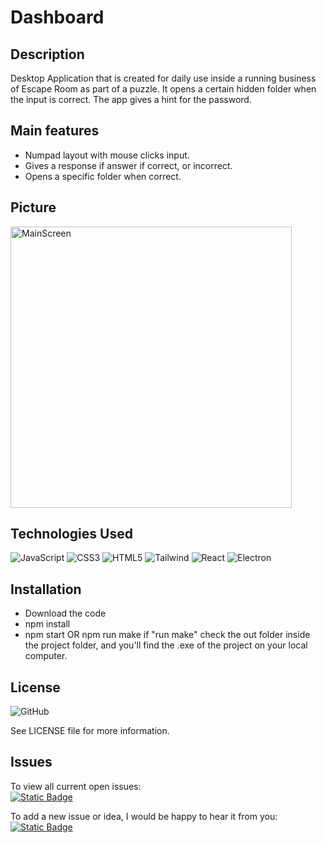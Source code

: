 # Dashboard

## Description
Desktop Application that is created for daily use inside a running business of Escape Room as part of a puzzle.
It opens a certain hidden folder when the input is correct.
The app gives a hint for the password.

## Main features
- Numpad layout with mouse clicks input.
- Gives a response if answer if correct, or incorrect.
- Opens a specific folder when correct.

## Picture
<img src="https://github.com/ItsAlexanderPopov/Folder-Protection/assets/87665762/133757ec-8fa5-4e6f-8330-a0d7014c5236" alt="MainScreen" width="450"/>

## Technologies Used
<div>
<img src='https://img.shields.io/badge/JavaScript-323330?style=for-the-badge&logo=javascript&logoColor=F7DF1E' alt='JavaScript'/>
<img src='https://img.shields.io/badge/CSS3-1572B6?style=for-the-badge&logo=css3&logoColor=white' alt='CSS3'/>
<img src='https://img.shields.io/badge/HTML5-E34F26?style=for-the-badge&logo=html5&logoColor=white' alt='HTML5'/>
<img src='https://img.shields.io/badge/Tailwind_CSS-38B2AC?style=for-the-badge&logo=tailwind-css&logoColor=white' alt='Tailwind'/>
<img src='https://img.shields.io/badge/React-20232A?style=for-the-badge&logo=react&logoColor=61DAFB' alt='React'/>
<img src='https://img.shields.io/badge/Electron-2B2E3A?style=for-the-badge&logo=electron&logoColor=9FEAF9' alt='Electron'/>
</div>

## Installation
- Download the code
- npm install
- npm start OR npm run make
if "run make" check the out folder inside the project folder, and you'll find the .exe of the project on your local computer.

## License

![GitHub](https://img.shields.io/github/license/ItsAlexanderPopov/Folder-Protection)

See LICENSE file for more information.

## Issues
To view all current open issues:
<br/><a href='https://github.com/ItsAlexanderPopov/Folder-Protection/issues'><img alt="Static Badge" src="https://img.shields.io/badge/Open%20Issues-148F77?style=for-the-badge"></a>

To add a new issue or idea, I would be happy to hear it from you:
<br/><a href='https://github.com/ItsAlexanderPopov/Folder-Protection/issues/new'><img alt="Static Badge" src="https://img.shields.io/badge/Open%20New%20Issues-2874A6?style=for-the-badge"></a>
